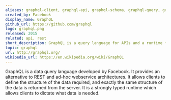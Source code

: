 ```yaml
---
aliases: graphql-client, graphql-api, graphql-schema, graphql-query, graphql-server
created_by: Facebook
display_name: GraphQL
github_url: https://github.com/graphql
logo: graphql.png
released: 2015
related: api, rest
short_description: GraphQL is a query language for APIs and a runtime for fulfilling those queries with your existing data.
topic: graphql
url: http://graphql.org/
wikipedia_url: https://en.wikipedia.org/wiki/GraphQL
---
```

GraphQL is a data query language developed by Facebook. It provides an alternative to REST and ad-hoc webservice architectures. It allows clients to define the structure of the data required, and exactly the same structure of the data is returned from the server. It is a strongly typed runtime which allows clients to dictate what data is needed.
